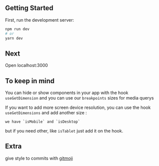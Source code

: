 ## Getting Started

First, run the development server:

```bash
npm run dev
# or
yarn dev
```

## Next

Open localhost:3000

## To keep in mind

You can hide or show components in your app with the hook `useGetDimension` and you can use our `breakpoints` sizes for media querys

If you want to add more screen device resolution, you can use the hook `useGetDimensions` and add another size :

```
we have `isMobile` and `isDesktop`
```

but if you need other, like `isTablet` just add it on the hook.

## Extra

give style to commits with [gitmoji](https://gitmoji.dev/)
